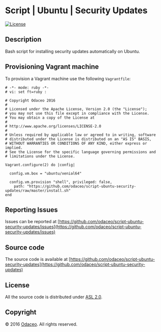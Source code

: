 # Script | Ubuntu | Security Updates

[![License](https://img.shields.io/github/license/odaceo/script-ubuntu-security-updates.svg)](LICENSE)

## Description

Bash script for installing security updates automatically on Ubuntu.

## Provisioning Vagrant machine

To provision a Vagrant machine use the following ``Vagrantfile``:

``` shell
# -*- mode: ruby -*-
# vi: set ft=ruby :

# Copyright Odaceo 2016
#
# Licensed under the Apache License, Version 2.0 (the "License");
# you may not use this file except in compliance with the License.
# You may obtain a copy of the License at
#
# http://www.apache.org/licenses/LICENSE-2.0
#
# Unless required by applicable law or agreed to in writing, software
# distributed under the License is distributed on an "AS IS" BASIS,
# WITHOUT WARRANTIES OR CONDITIONS OF ANY KIND, either express or implied.
# See the License for the specific language governing permissions and
# limitations under the License.

Vagrant.configure(2) do |config|

  config.vm.box = "ubuntu/xenial64"

  config.vm.provision "shell", privileged: false, 
    path: "https://github.com/odaceo/script-ubuntu-security-updates/raw/master/install.sh"
end
```

## Reporting Issues

Issues can be reported at [https://github.com/odaceo/script-ubuntu-security-updates/issues](https://github.com/odaceo/script-ubuntu-security-updates/issues)

## Source code

The source code is available at [https://github.com/odaceo/script-ubuntu-security-updates](https://github.com/odaceo/script-ubuntu-security-updates)

## License

All the source code is distributed under [ASL 2.0](LICENSE).

## Copyright

© 2016 [Odaceo](http://odaceo.ch). All rights reserved.
